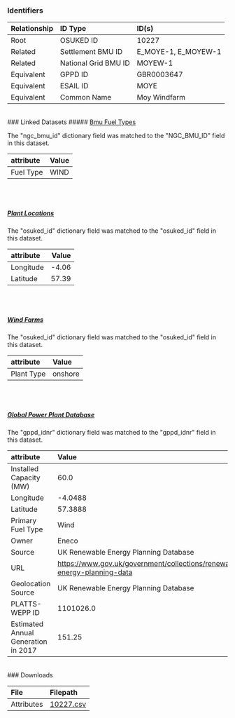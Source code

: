 ### Identifiers

| Relationship   | ID Type              | ID(s)               |
|:---------------|:---------------------|:--------------------|
| Root           | OSUKED ID            | 10227               |
| Related        | Settlement BMU ID    | E_MOYE-1, E_MOYEW-1 |
| Related        | National Grid BMU ID | MOYEW-1             |
| Equivalent     | GPPD ID              | GBR0003647          |
| Equivalent     | ESAIL ID             | MOYE                |
| Equivalent     | Common Name          | Moy Windfarm        |

<br>
### Linked Datasets
##### <a href="https://osuked.github.io/Power-Station-Dictionary/datasets/bmu-fuel-types">Bmu Fuel Types</a>



The "ngc_bmu_id" dictionary field was matched to the "NGC_BMU_ID" field in this dataset.

| attribute   | Value   |
|:------------|:--------|
| Fuel Type   | WIND    |

<br><br>
##### <a href="https://osuked.github.io/Power-Station-Dictionary/datasets/plant-locations">Plant Locations</a>



The "osuked_id" dictionary field was matched to the "osuked_id" field in this dataset.

| attribute   |   Value |
|:------------|--------:|
| Longitude   |   -4.06 |
| Latitude    |   57.39 |

<br><br>
##### <a href="https://osuked.github.io/Power-Station-Dictionary/datasets/wind-farms">Wind Farms</a>



The "osuked_id" dictionary field was matched to the "osuked_id" field in this dataset.

| attribute   | Value   |
|:------------|:--------|
| Plant Type  | onshore |

<br><br>
##### <a href="https://osuked.github.io/Power-Station-Dictionary/datasets/global-power-plant-database">Global Power Plant Database</a>



The "gppd_idnr" dictionary field was matched to the "gppd_idnr" field in this dataset.

| attribute                           | Value                                                                    |
|:------------------------------------|:-------------------------------------------------------------------------|
| Installed Capacity (MW)             | 60.0                                                                     |
| Longitude                           | -4.0488                                                                  |
| Latitude                            | 57.3888                                                                  |
| Primary Fuel Type                   | Wind                                                                     |
| Owner                               | Eneco                                                                    |
| Source                              | UK Renewable Energy Planning Database                                    |
| URL                                 | https://www.gov.uk/government/collections/renewable-energy-planning-data |
| Geolocation Source                  | UK Renewable Energy Planning Database                                    |
| PLATTS-WEPP ID                      | 1101026.0                                                                |
| Estimated Annual Generation in 2017 | 151.25                                                                   |


<br>
### Downloads


| File       | Filepath                                                                              |
|:-----------|:--------------------------------------------------------------------------------------|
| Attributes | [10227.csv](https://osuked.github.io/Power-Station-Dictionary/object_attrs/10227.csv) |
